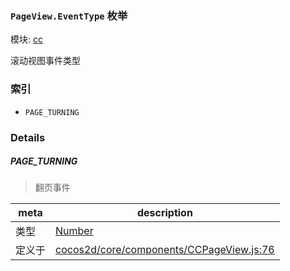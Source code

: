 ### `PageView.EventType` 枚举



模块: [cc](../modules/cc.md)


滚动视图事件类型


### 索引
  - `PAGE_TURNING`

### Details


##### PAGE_TURNING

> 翻页事件

| meta | description |
|------|-------------|
| 类型 | <a href="https://developer.mozilla.org/en/JavaScript/Reference/Global_Objects/Number" class="crosslink external" target="_blank">Number</a> |
| 定义于 | [cocos2d/core/components/CCPageView.js:76](https://github.com/cocos-creator/engine/blob/4f734a806d1fd7c4073fb064fddc961384fe67af/cocos2d/core/components/CCPageView.js#L76) |


